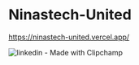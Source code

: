 
# Ninastech-United

https://ninastech-united.vercel.app/

![linkedin - Made with Clipchamp](https://github.com/NinasTech/Ninastech-United/assets/82294375/7644915e-a510-4cef-b43d-6c49e11e7fde)
